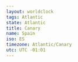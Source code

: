 ```yaml
---
layout: worldclock
tags: Atlantic
state: Atlantic
title: Canary
name: Spain
iso: ES
timezone: Atlantic/Canary
utc: UTC -01:01
---
```


